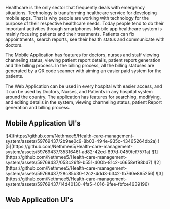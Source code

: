 <html>
  <head></head>
    <body>
<p>Healthcare is the only sector that frequently deals with emergency situations. Technology is transforming healthcare service for developing mobile apps. That is why people are working with technology for the purpose of their respective healthcare needs. Today people tend to do their important activities through smartphones. Mobile app healthcare system is mainly focusing patients and their treatments. Patients can fix appointments, search reports, see their health status and communicate with doctors. </p>

<p>The Mobile Application has features for doctors, nurses and staff viewing channeling status, viewing patient report details, patient report generation and the billing process. In the billing process, all the billing statuses are generated by a QR code scanner with aiming an easier paid system for the patients.</p>

<p>The Web Application can be used in every hospital with easier access, and it can be used by Doctors, Nurses, and Patients in any hospital system around the country. The application has features for searching, modifying, and editing details in the system, viewing channeling status, patient Report generation and billing process.</p>

<h2>Mobile Application UI's</h2>
![4](https://github.com/Nethmee5/Health-care-management-system/assets/59769437/2b9ae0c9-8b03-494e-935c-43465264db2a)
![5](https://github.com/Nethmee5/Health-care-management-system/assets/59769437/3531646f-ad82-42cd-897d-0459fef7571a)
![1](https://github.com/Nethmee5/Health-care-management-system/assets/59769437/053c26f9-b551-400b-81c2-c6658ef98bd7)
![2](https://github.com/Nethmee5/Health-care-management-system/assets/59769437/28c85b30-12c2-4dd3-b342-fb760e865256)
![3](https://github.com/Nethmee5/Health-care-management-system/assets/59769437/14d40130-4fa5-4016-9fee-fbfce4639196)
<h2>Web Application UI's</h2>
</body>
</html>
